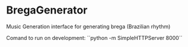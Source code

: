 # BregaGenerator
Music Generation interface for generating brega (Brazilian rhythm)

Comand to run on development:
´´python -m SimpleHTTPServer 8000´´
